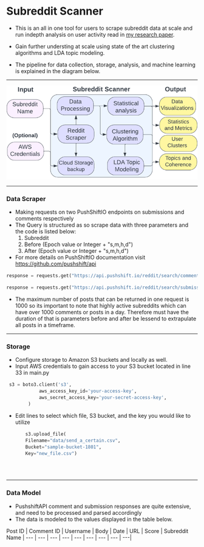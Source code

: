 ﻿# Subreddit Scanner 
 
- This is an all in one tool for users to scrape subreddit data at scale and run indepth analysis on user activity read in [my research paper](https://github.com/arzhangv/SubredditScanner/blob/main/SubredditScanner_Report.pdf).

- Gain further understing at scale using state of the art clustering algorithms and LDA topic modeling. 

- The pipeline for data collection, storage, analysis, and machine learning is explained in the diagram below.
&nbsp;
&nbsp;


***
<p align="center">
  <img src="https://github.com/arzhangv/SubredditScanner/blob/main/DiagramV3.png" />
</p>

***

### Data Scraper
- Making requests on two PushShiftIO endpoints on submissions and comments respectively 
- The Query is structured as so scrape data with three parameters and the code is listed below: 
  1. Subreddit 
  2. Before (Epoch value or Integer + "s,m,h,d")
  3. After (Epoch value or Integer + "s,m,h,d")
- For more details on PushShiftIO documentation visit https://github.com/pushshift/api
```python
response = requests.get("https://api.pushshift.io/reddit/search/comment/?after="+ epoch_before +"&before=" + epoch_after +"&subreddit="+subreddit + "&size=1000")

```
```python
response = requests.get("https://api.pushshift.io/reddit/search/submission/?after="+ epoch_before +"&before=" + epoch_after +"&subreddit="+subreddit + "&size=1000")

```
- The maximum number of posts that can be returned in one request is 1000 so its important to note that highly active subreddits which can have over 1000 comments or posts in a day. Therefore must have the duration of that is parameters before and after be lessend to extrapulate all posts in a timeframe. 
***
### Storage
- Configure storage to Amazon S3 buckets and locally as well. 
&nbsp;
&nbsp;
- Input AWS credentials to gain access to your S3 bucket located in line 33 in main.py

```python
 s3 = boto3.client('s3',
            aws_access_key_id='your-access-key',
            aws_secret_access_key='your-secret-access-key',
        )
```

- Edit lines to select which file, S3 bucket, and the key you would like to utilize
&nbsp;
&nbsp;
```python
       s3.upload_file(
       Filename="data/send_a_certain.csv",
       Bucket="sample-bucket-1801",
       Key="new_file.csv")
     
```
&nbsp;
&nbsp;
*** 
### Data Model 

- PushshiftAPI comment and submission responses are quite extensive, and need to be processed and parsed accordingly 
- The data is modeled to the values displayed in the table below. 

Post ID | Comment ID | Username | Body | Date | URL | Score | Subreddit Name | 
--- | --- | --- | --- | --- | ---  | --- | --- | ---|


